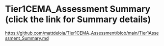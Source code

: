 # Tier1CEMA_Assessment Summary (click the link for Summary details)
https://github.com/mattdeloia/Tier1CEMA_Assessment/blob/main/Tier1Assessment_Summary.md
